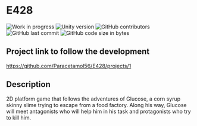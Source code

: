 # E428

![Work in progress](https://img.shields.io/badge/-Work%20In%20Progress-red?style=flat-square) ![Unity version](https://img.shields.io/badge/Unity%20version-2020.3%202f1-blue?style=flat-square) ![GitHub contributors](https://img.shields.io/github/contributors/Paracetamol56/E428?style=flat-square) ![GitHub last commit](https://img.shields.io/github/last-commit/Paracetamol56/E428?style=flat-square) ![GitHub code size in bytes](https://img.shields.io/github/languages/code-size/Paracetamol56/E428?style=flat-square)

## Project link to follow the development

https://github.com/Paracetamol56/E428/projects/1

## Description

2D platform game that follows the adventures of Glucose, a corn syrup skinny slime trying to escape from a food factory. Along his way, Glucose will meet antagonists who will help him in his task and protagonists who try to kill him.
